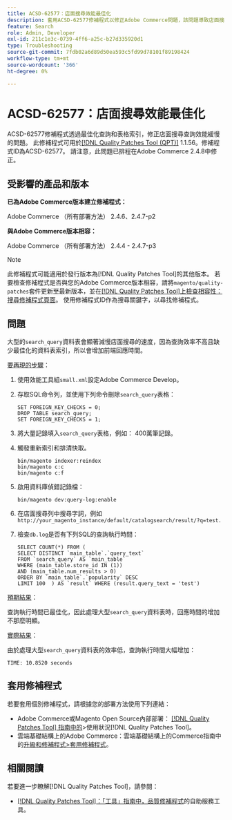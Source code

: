 ```yaml
---
title: ACSD-62577：店面搜尋效能最佳化
description: 套用ACSD-62577修補程式以修正Adobe Commerce問題，該問題導致店面搜尋效能因大型「search_query」表格導致查詢執行速度緩慢而降低。
feature: Search
role: Admin, Developer
exl-id: 211c1e3c-0739-4ff6-a25c-b27d335920d1
type: Troubleshooting
source-git-commit: 7fdb02a6d89d50ea593c5fd99d78101f89198424
workflow-type: tm+mt
source-wordcount: '366'
ht-degree: 0%

---
```


# ACSD-62577：店面搜尋效能最佳化

ACSD-62577修補程式透過最佳化查詢和表格索引，修正店面搜尋查詢效能緩慢的問題。 此修補程式可用於[[!DNL Quality Patches Tool (QPT)]](/help/tools/quality-patches-tool/quality-patches-tool-to-self-serve-quality-patches.md) 1.1.56。修補程式ID為ACSD-62577。 請注意，此問題已排程在Adobe Commerce 2.4.8中修正。

## 受影響的產品和版本

**已為Adobe Commerce版本建立修補程式：**

Adobe Commerce （所有部署方法） 2.4.6、2.4.7-p2

**與Adobe Commerce版本相容：**

Adobe Commerce （所有部署方法） 2.4.4 - 2.4.7-p3

>[!NOTE]
>
>此修補程式可能適用於發行版本為[!DNL Quality Patches Tool]的其他版本。 若要檢查修補程式是否與您的Adobe Commerce版本相容，請將`magento/quality-patches`套件更新至最新版本，並在[[!DNL Quality Patches Tool]上檢查相容性：搜尋修補程式頁面](https://experienceleague.adobe.com/tools/commerce-quality-patches/index.html?lang=zh-Hant)。 使用修補程式ID作為搜尋關鍵字，以尋找修補程式。

## 問題

大型的`search_query`資料表會顯著減慢店面搜尋的速度，因為查詢效率不高且缺少最佳化的資料表索引，所以會增加前端回應時間。

<u>要再現的步驟</u>：

1. 使用效能工具組`small.xml`設定Adobe Commerce Develop。
1. 存取SQL命令列，並使用下列命令刪除`search_query`表格：

   ```
   SET FOREIGN_KEY_CHECKS = 0;  
   DROP TABLE search_query;  
   SET FOREIGN_KEY_CHECKS = 1;  
   ```

1. 將大量記錄填入`search_query`表格，例如： 400萬筆記錄。
1. 觸發重新索引和排清快取。

   ```
   bin/magento indexer:reindex  
   bin/magento c:c  
   bin/magento c:f  
   ```

1. 啟用資料庫偵錯記錄檔：

   ```
   bin/magento dev:query-log:enable  
   ```

1. 在店面搜尋列中搜尋字詞，例如
   `http://your_magento_instance/default/catalogsearch/result/?q=test.`
1. 檢查`db.log`是否有下列SQL的查詢執行時間：

   ```
   SELECT COUNT(*) FROM (  
   SELECT DISTINCT `main_table`.`query_text`  
   FROM `search_query` AS `main_table`  
   WHERE (main_table.store_id IN (1))  
   AND (main_table.num_results > 0)  
   ORDER BY `main_table`.`popularity` DESC  
   LIMIT 100  ) AS `result` WHERE (result.query_text = 'test')  
   ```

<u>預期結果</u>：

查詢執行時間已最佳化，因此處理大型`search_query`資料表時，回應時間的增加不那麼明顯。

<u>實際結果</u>：

由於處理大型`search_query`資料表的效率低，查詢執行時間大幅增加：

```
TIME: 10.8520 seconds  
```

## 套用修補程式

若要套用個別修補程式，請根據您的部署方法使用下列連結：

* Adobe Commerce或Magento Open Source內部部署： [[!DNL Quality Patches Tool] 指南中的](/help/tools/quality-patches-tool/usage.md)>使用狀況[!DNL Quality Patches Tool]。
* 雲端基礎結構上的Adobe Commerce：雲端基礎結構上的Commerce指南中的[升級和修補程式>套用修補程式](https://experienceleague.adobe.com/docs/commerce-cloud-service/user-guide/develop/upgrade/apply-patches.html?lang=zh-Hant)。

## 相關閱讀

若要進一步瞭解[!DNL Quality Patches Tool]，請參閱：

* [[!DNL Quality Patches Tool]：「工具」指南中，品質修補程式](/help/tools/quality-patches-tool/quality-patches-tool-to-self-serve-quality-patches.md)的自助服務工具。
